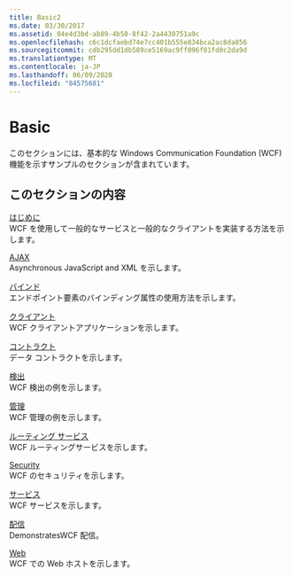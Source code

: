 ```yaml
---
title: Basic2
ms.date: 03/30/2017
ms.assetid: 04e4d3bd-ab89-4b50-8f42-2a4430751a9c
ms.openlocfilehash: c6c1dcfaebd74e7cc401b555e834bca2ac8da856
ms.sourcegitcommit: cdb295dd1db589ce5169ac9ff096f01fd0c2da9d
ms.translationtype: MT
ms.contentlocale: ja-JP
ms.lasthandoff: 06/09/2020
ms.locfileid: "84575681"
---
```

# <a name="basic"></a>Basic
このセクションには、基本的な Windows Communication Foundation (WCF) 機能を示すサンプルのセクションが含まれています。  
  
## <a name="in-this-section"></a>このセクションの内容  
 [はじめに](getting-started-sample.md)  
 WCF を使用して一般的なサービスと一般的なクライアントを実装する方法を示します。  
  
 [AJAX](ajax.md)  
 Asynchronous JavaScript and XML を示します。  
  
 [バインド](binding.md)  
 エンドポイント要素のバインディング属性の使用方法を示します。  
  
 [クライアント](client.md)  
 WCF クライアントアプリケーションを示します。  
  
 [コントラクト](contract.md)  
 データ コントラクトを示します。  
  
 [検出](discovery-samples.md)  
 WCF 検出の例を示します。  
  
 [管理](management.md)  
 WCF 管理の例を示します。  
  
 [ルーティング サービス](routing-services.md)  
 WCF ルーティングサービスを示します。  
  
 [Security](security-in-wcf.md)  
 WCF のセキュリティを示します。  
  
 [サービス](services.md)  
 WCF サービスを示します。  
  
 [配信](syndication.md)  
 DemonstratesWCF 配信。  
  
 [Web](web.md)  
 WCF での Web ホストを示します。

